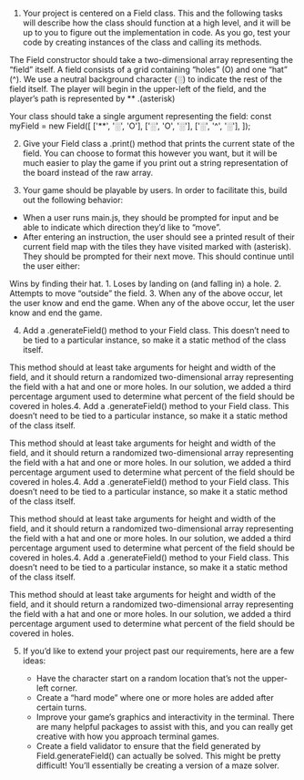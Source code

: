 1. Your project is centered on a Field class. This and the following tasks will describe how the class should function at a high level, and it will be up to you to figure out the implementation in code. As you go, test your code by creating instances of the class and calling its methods.

The Field constructor should take a two-dimensional array representing the “field” itself. A field consists of a grid containing “holes” (O) and one “hat” (^). We use a neutral background character (░) to indicate the rest of the field itself. The player will begin in the upper-left of the field, and the player’s path is represented by ** .(asterisk)

Your class should take a single argument representing the field:
const myField = new Field([
  ['**', '░', 'O'],
  ['░', 'O', '░'],
  ['░', '^', '░'],
]);

2. Give your Field class a .print() method that prints the current state of the field. You can choose to format this however you want, but it will be much easier to play the game if you print out a string representation of the board instead of the raw array.

3. Your game should be playable by users. In order to facilitate this, build out the following behavior:

* When a user runs main.js, they should be prompted for input and be able to indicate which direction they’d like to “move”.
* After entering an instruction, the user should see a printed result of their current field map with the tiles they have visited marked with (asterisk). They should be prompted for their next move.
This should continue until the user either:

Wins by finding their hat.
	1. Loses by landing on (and falling in) a hole.
	2. Attempts to move “outside” the field.
	3. When any of the above occur, let the user know and end the game.
When any of the above occur, let the user know and end the game.

4. Add a .generateField() method to your Field class. This doesn’t need to be tied to a particular instance, so make it a static method of the class itself.

This method should at least take arguments for height and width of the field, and it should return a randomized two-dimensional array representing the field with a hat and one or more holes. In our solution, we added a third percentage argument used to determine what percent of the field should be covered in holes.4. 
Add a .generateField() method to your Field class. This doesn’t need to be tied to a particular instance, so make it a static method of the class itself.

This method should at least take arguments for height and width of the field, and it should return a randomized two-dimensional array representing the field with a hat and one or more holes. In our solution, we added a third percentage argument used to determine what percent of the field should be covered in holes.4. 
Add a .generateField() method to your Field class. This doesn’t need to be tied to a particular instance, so make it a static method of the class itself.

This method should at least take arguments for height and width of the field, and it should return a randomized two-dimensional array representing the field with a hat and one or more holes. In our solution, we added a third percentage argument used to determine what percent of the field should be covered in holes.4. 
Add a .generateField() method to your Field class. This doesn’t need to be tied to a particular instance, so make it a static method of the class itself.

This method should at least take arguments for height and width of the field, and it should return a randomized two-dimensional array representing the field with a hat and one or more holes. In our solution, we added a third percentage argument used to determine what percent of the field should be covered in holes.

5. If you’d like to extend your project past our requirements, here are a few ideas:

	* Have the character start on a random location that’s not the upper-left corner.
	* Create a “hard mode” where one or more holes are added after certain turns.
	* Improve your game’s graphics and interactivity in the terminal. There are many helpful packages to assist with this, and you can really get creative with how you approach terminal games.
	* Create a field validator to ensure that the field generated by Field.generateField() can actually be solved. This might be pretty difficult! You’ll essentially be creating a version of a maze solver.
